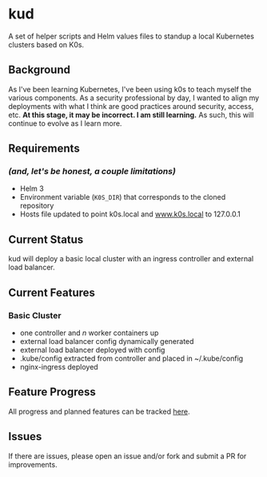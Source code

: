 # kud
A set of helper scripts and Helm values files to standup a local Kubernetes clusters based on K0s.

## Background
As I've been learning Kubernetes, I've been using k0s to teach myself the various components. As a
security professional by day, I wanted to align my deployments with what I think are good practices
around security, access, etc. **At this stage, it may be incorrect. I am still learning.** As such,
this will continue to evolve as I learn more.

## Requirements
### *(and, let's be honest, a couple limitations)*
- Helm 3
- Environment variable (`K0S_DIR`) that corresponds to the cloned repository
- Hosts file updated to point k0s.local and www.k0s.local to 127.0.0.1

## Current Status
kud will deploy a basic local cluster with an ingress controller and external load balancer.

## Current Features
### Basic Cluster
- one controller and *n* worker containers up
- external load balancer config dynamically generated
- external load balancer deployed with config
- .kube/config extracted from controller and placed in ~/.kube/config
- nginx-ingress deployed

## Feature Progress
All progress and planned features can be tracked [here](https://github.com/mountainerd/kud/projects/1).

## Issues
If there are issues, please open an issue and/or fork and submit a PR for improvements.
